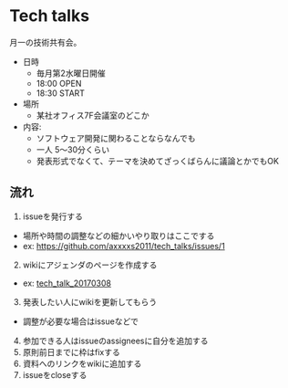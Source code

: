 # Tech talks

月一の技術共有会。

- 日時
  - 毎月第2水曜日開催
  - 18:00 OPEN
  - 18:30 START
- 場所
  - 某社オフィス7F会議室のどこか
- 内容:
  - ソフトウェア開発に関わることならなんでも
  - 一人 5〜30分くらい
  - 発表形式でなくて、テーマを決めてざっくばらんに議論とかでもOK

## 流れ

1. issueを発行する
  - 場所や時間の調整などの細かいやり取りはここでする
  - ex: https://github.com/axxxxs2011/tech_talks/issues/1
2. wikiにアジェンダのページを作成する
  - ex: [tech_talk_20170308](https://github.com/axxxxs2011/tech_talks/wiki/tech_talk_20170308)
3. 発表したい人にwikiを更新してもらう
  - 調整が必要な場合はissueなどで
4. 参加できる人はissueのassigneesに自分を追加する
5. 原則前日までに枠はfixする
6. 資料へのリンクをwikiに追加する
7. issueをcloseする
